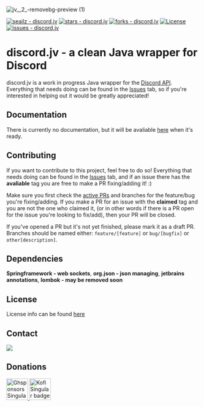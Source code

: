![jv__2_-removebg-preview (1)](https://user-images.githubusercontent.com/81972974/202929327-edc62335-af42-4c7c-93b6-d974de2d3a17.png)

[![seailz - discord.jv](https://img.shields.io/static/v1?label=seailz&message=discord.jv&color=blue&logo=github)](https://github.com/seailz/discord.jv "Go to GitHub repo") [![stars - discord.jv](https://img.shields.io/github/stars/seailz/discord.jv?style=social)](https://github.com/seailz/discord.jv) [![forks - discord.jv](https://img.shields.io/github/forks/seailz/discord.jv?style=social)](https://github.com/seailz/discord.jv) [![License](https://img.shields.io/badge/License-GNU_General_Public_License_v3.0-blue)](#license) [![issues - discord.jv](https://img.shields.io/github/issues/seailz/discord.jv)](https://github.com/seailz/discord.jv/issues)
# discord.jv - a clean Java wrapper for Discord
discord.jv is a work in progress Java wrapper for the [Discord API](https://discord.com/developers/docs/intro).
Everything that needs doing can be found in the [Issues](https://github.com/seailz/discord.jv/issues) tab, so if you're interested in helping out it would be greatly appreciated!

## Documentation
There is currently no documentation, but it will be avaliable [here](https://discord-jv.gitbook.io/discord.jv-documentation/) when it's ready.

## Contributing
If you want to contribute to this project, feel free to do so! Everything that needs doing can be found in the [Issues](https://github.com/seailz/discord.jv/issues) tab,
 and if an issue there has the **avaliable** tag you are free to make a PR fixing/adding it! :)
 
 Make sure you first check the [active PRs](https://github.com/seailz/discord.jv/pulls) and branches for the feature/bug you're fixing/adding.
 If you make a PR for an issue with the **claimed** tag and you are not the one who claimed it, (or in other words if there is a PR open for the issue you're looking to fix/add), then your PR will be closed.
 
 If you've opened a PR but it's not yet finished, please mark it as a draft PR.
 Branches should be named either:
`feature/[feature]`
or
`bug/[bugfix]`
or
`other[description]`.

## Dependencies
**Springframework - web sockets**, **org.json - json managing**, **jetbrains annotations**, **lombok - may be removed soon**

## License
License info can be found [here](https://github.com/seailz/discord.jv/blob/main/LICENSE)

## Contact
[![](https://dcbadge.vercel.app/api/server/3cF5xeT3eV)]([https://discord.gg/INVITEID](https://discord.gg/3cF5xeT3eV))

## Donations
<a href="https://github.com/sponsors/seailz">
 <img alt="Ghsponsors Singular badge" height="56" href="https://github.com/seailz" src="https://cdn.jsdelivr.net/gh/intergrav/devins-badges/assets/cozy/donate/ghsponsors-singular_vector.svg">
</a>

<a href="https://ko-fi.com/discordjv" target="_blank">
 <img alt="Kofi Singular badge" height="56" src="https://cdn.jsdelivr.net/gh/intergrav/devins-badges/assets/cozy/donate/kofi-singular_vector.svg">
</a>
